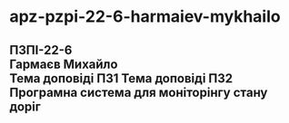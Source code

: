 # apz-pzpi-22-6-harmaiev-mykhailo  
ПЗПІ-22-6  
Гармаєв Михайло  
Тема доповіді ПЗ1
Тема доповіді ПЗ2  
Програмна система для моніторінгу стану доріг  
---
